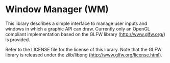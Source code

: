 Window Manager (WM)
===================

This library describes a simple interface to manage user inputs and windows in
which a graphic API can draw. Currently only an OpenGL compliant implementation
based on the GLFW library (http://www.glfw.org/) is provided.

Refer to the LICENSE file for the license of this library. Note that the GLFW
library is released under the zlib/libpng (http://www.glfw.org/license.html).
